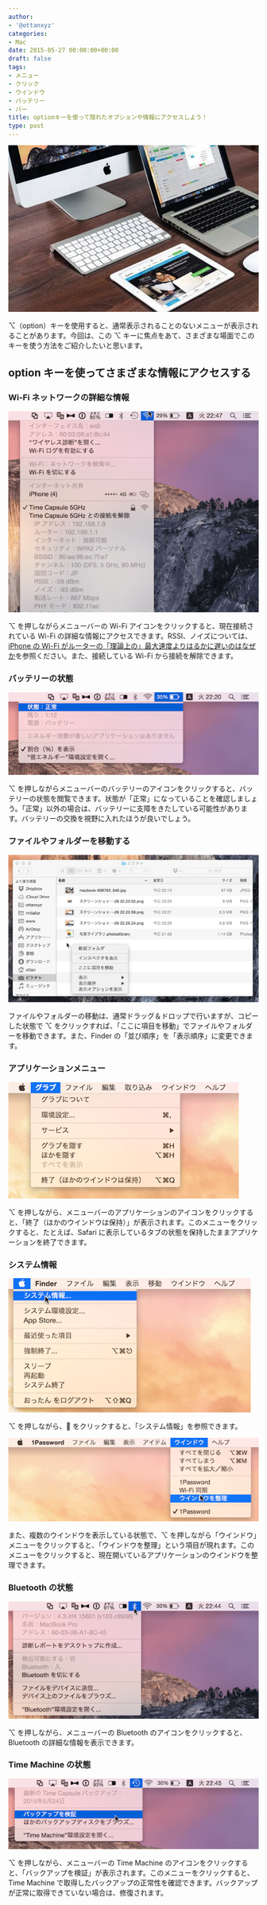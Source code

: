 ```yaml
---
author:
- '@ottanxyz'
categories:
- Mac
date: 2015-05-27 00:00:00+00:00
draft: false
tags:
- メニュー
- クリック
- ウインドウ
- バッテリー
- バー
title: optionキーを使って隠れたオプションや情報にアクセスしよう！
type: post
---
```


![](150526-55647c19e6cd0.jpg)

⌥（option）キーを使用すると、通常表示されることのないメニューが表示されることがあります。今回は、この ⌥ キーに焦点をあて、さまざまな場面でこのキーを使う方法をご紹介したいと思います。

## option キーを使ってさまざまな情報にアクセスする

### Wi-Fi ネットワークの詳細な情報

![](150526-55647c1b70a44.png)

⌥ を押しながらメニューバーの Wi-Fi アイコンをクリックすると、現在接続されている Wi-Fi の詳細な情報にアクセスできます。RSSI、ノイズについては、[iPhone の Wi-Fi がルーターの「理論上の」最大速度よりはるかに遅いのはなぜか](/posts/2014/09/iphone-wifi-tips-279/)を参照ください。また、接続している Wi-Fi から接続を解除できます。

### バッテリーの状態

![](150526-55647c1e69531.png)

⌥ を押しながらメニューバーのバッテリーのアイコンをクリックすると、バッテリーの状態を閲覧できます。状態が「正常」になっていることを確認しましょう。「正常」以外の場合は、バッテリーに支障をきたしている可能性があります。バッテリーの交換を視野に入れたほうが良いでしょう。

### ファイルやフォルダーを移動する

![](150526-55647c2150acc.png)

ファイルやフォルダーの移動は、通常ドラッグ＆ドロップで行いますが、コピーした状態で ⌥ をクリックすれば、「ここに項目を移動」でファイルやフォルダーを移動できます。また、Finder の「並び順序」を「表示順序」に変更できます。

### アプリケーションメニュー

![](150526-55647c26ecf1d.png)

⌥ を押しながら、メニューバーのアプリケーションのアイコンをクリックすると、「終了（ほかのウインドウは保持）」が表示されます。このメニューをクリックすると、たとえば、Safari に表示しているタブの状態を保持したままアプリケーションを終了できます。

### システム情報

![](150526-55647c2bc3f16.png)

⌥ を押しながら、 をクリックすると、「システム情報」を参照できます。

![](150526-55647c294d0a1.png)

また、複数のウインドウを表示している状態で、⌥ を押しながら「ウインドウ」メニューをクリックすると、「ウインドウを整理」という項目が現れます。このメニューをクリックすると、現在開いているアプリケーションのウインドウを整理できます。

### Bluetooth の状態

![](150526-55647c2e66ef5.png)

⌥ を押しながら、メニューバーの Bluetooth のアイコンをクリックすると、Bluetooth の詳細な情報を表示できます。

### Time Machine の状態

![](150526-55647c318b519.png)

⌥ を押しながら、メニューバーの Time Machine のアイコンをクリックすると、「バックアップを検証」が表示されます。このメニューをクリックすると、Time Machine で取得したバックアップの正常性を確認できます。バックアップが正常に取得できていない場合は、修復されます。
